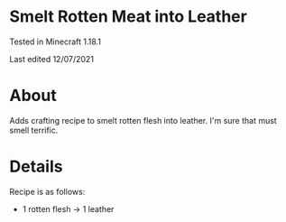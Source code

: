 # Smelt Rotten Meat into Leather

Tested in Minecraft 1.18.1

Last edited 12/07/2021

# About

Adds crafting recipe to smelt rotten flesh into leather.  I'm sure that must smell terrific.

# Details

Recipe is as follows:

 - 1 rotten flesh -> 1 leather
 
